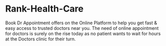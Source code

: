# Rank-Health-Care
Book Dr Appointment offers on the Online Platform to help you get fast &amp; easy access to trusted doctors near you. The need of online appointment for doctors is surely on the rise today as no patient wants to wait for hours at the Doctors clinic for their turn.

